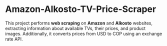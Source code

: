 # Amazon-Alkosto-TV-Price-Scraper
This project performs **web scraping** on **Amazon** and **Alkosto** websites, extracting information about available TVs, their prices, and product images. Additionally, it converts prices from USD to COP using an exchange rate API.
